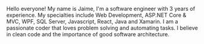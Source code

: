 Hello everyone! My name is Jaime, I'm a software engineer with 3 years of experience. My specialties include Web Development, ASP.NET Core & MVC, WPF, SQL Server, Javascript, React, Java and Xamarin. I am a passionate coder that loves problem solving and automating tasks. I believe in clean code and the importance of good software architecture.
<!---
PTKares/PTKares is a ✨ special ✨ repository because its `README.md` (this file) appears on your GitHub profile.
You can click the Preview link to take a look at your changes.
--->
